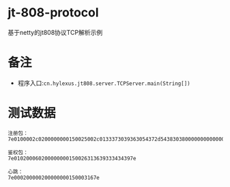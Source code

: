 # jt-808-protocol
基于netty的jt808协议TCP解析示例

# 备注

- 程序入口:```cn.hylexus.jt808.server.TCPServer.main(String[])```

# 测试数据

```
注册包：
7e0100002c0200000000150025002c0133373039363054372d54383038000000000000000000000000003033323931373001d4c142383838387b7e

鉴权包：
7e010200060200000000150026313639333434397e

心跳：
7e000200000200000000150003167e
```
